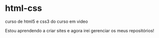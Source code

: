 # html-css
curso de html5 e css3 do curso em video

Estou aprendendo a criar sites e agora irei gerenciar os meus repositórios!